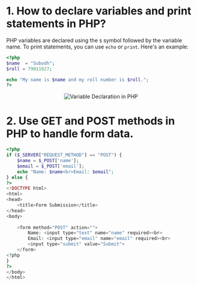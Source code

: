 # 1. How to declare variables and print statements in PHP?

PHP variables are declared using the `$` symbol followed by the variable name. To print statements, you can use `echo` or `print`. Here's an example:

```php
<?php
$name  = "Subodh";
$roll = 79011027;

echo "My name is $name and my roll number is $roll.";
?>
```

<div align="center">
    <img src="images/1.png" alt="Variable Declaration in PHP" />
</div>



# 2. Use GET and POST methods in PHP to handle form data.

```php
<?php
if ($_SERVER["REQUEST_METHOD"] == "POST") {
    $name = $_POST['name'];
    $email = $_POST['email'];
    echo "Name: $name<br>Email: $email";
} else {
?>
<!DOCTYPE html>
<html>
<head>
    <title>Form Submission</title>
</head>
<body>
    
    <form method="POST" action="">
        Name: <input type="text" name="name" required><br>
        Email: <input type="email" name="email" required><br>
        <input type="submit" value="Submit">
    </form>
<?php
}
?>
</body>
</html>
```
